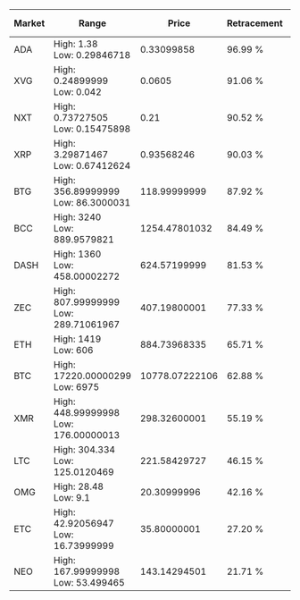 | Market | Range | Price| Retracement | Doubles to 50% |
| --- | --- | --- | --- | --- |
| ADA | High: 1.38<br />Low: 0.29846718 | 0.33099858 | 96.99 % | 2.54 |
| XVG | High: 0.24899999<br />Low: 0.042 | 0.0605 | 91.06 % | 2.40 |
| NXT | High: 0.73727505<br />Low: 0.15475898 | 0.21 | 90.52 % | 2.12 |
| XRP | High: 3.29871467<br />Low: 0.67412624 | 0.93568246 | 90.03 % | 2.12 |
| BTG | High: 356.89999999<br />Low: 86.3000031 | 118.99999999 | 87.92 % | 1.86 |
| BCC | High: 3240<br />Low: 889.9579821 | 1254.47801032 | 84.49 % | 1.65 |
| DASH | High: 1360<br />Low: 458.00002272 | 624.57199999 | 81.53 % | 1.46 |
| ZEC | High: 807.99999999<br />Low: 289.71061967 | 407.19800001 | 77.33 % | 1.35 |
| ETH | High: 1419<br />Low: 606 | 884.73968335 | 65.71 % | 1.14 |
| BTC | High: 17220.00000299<br />Low: 6975 | 10778.07222106 | 62.88 % | 1.12 |
| XMR | High: 448.99999998<br />Low: 176.00000013 | 298.32600001 | 55.19 % | 1.05 |
| LTC | High: 304.334<br />Low: 125.0120469 | 221.58429727 | 46.15 % | 0.00 |
| OMG | High: 28.48<br />Low: 9.1 | 20.30999996 | 42.16 % | 0.00 |
| ETC | High: 42.92056947<br />Low: 16.73999999 | 35.80000001 | 27.20 % | 0.00 |
| NEO | High: 167.99999998<br />Low: 53.499465 | 143.14294501 | 21.71 % | 0.00 |
